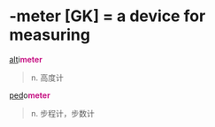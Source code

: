 # -meter [GK] = a device for measuring

[alt](_alt_.md)i<b style="color: #C71585;">meter</b>
> n. 高度计

[ped](_ped_.md)o<b style="color: #C71585;">meter</b>
> n. 步程计，步数计